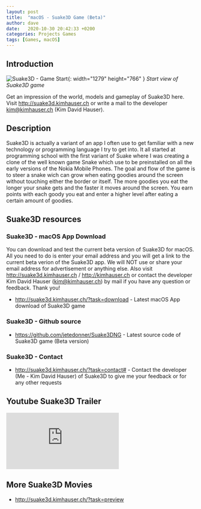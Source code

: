 ```yaml
---
layout: post
title:  "macOS - Suake3D Game (Beta)"
author: dave
date:   2020-10-30 20:42:33 +0200
categories: Projects Games
tags: [Games, macOS]
---
```


## Introduction
![Suake3D - Game Start](../../assets/img/projects/suake3d/StartPositionFirst_sm_2.jpg){: width="1279" height="766" }
_Start view of Suake3D game_

Get an impression of the world, models and gameplay of Suake3D here. Visit <http://suake3d.kimhauser.ch> or write a mail to the developer <kim@kimhauser.ch> (Kim David Hauser).

## Description
Suake3D is actually a variant of an app I often use to get familiar with a new technology or programming language I try to get into. It all started at programming school with the first variant of Suake where I was creating a clone of the well known game Snake which use to be preinstalled on all the early versions of the Nokia Mobile Phones. The goal and flow of the game is to steer a snake wich can grow when eating goodies around the screen without touching either the border or itself. The more goodies you eat the longer your snake gets and the faster it moves around the screen. You earn points with each goody you eat and enter a higher level after eating a certain amount of goodies.

## Suake3D resources
### Suake3D - macOS App Download
You can download and test the current beta version of Suake3D for macOS. All you need to do is enter your email address and you will get a link to the current beta verion of the Suake3D app.
We will NOT use or share your email address for advertisement or anything else.
Also visit <http://suake3d.kimhauser.ch> / <http://kimhauser.ch> or contact the developer Kim David Hauser (<kim@kimhauser.ch>) by mail if you have any question or feedback. Thank you!
- <http://suake3d.kimhauser.ch/?task=download> - Latest macOS App download of Suake3D game

### Suake3D - Github source
- <https://github.com/jetedonner/Suake3DNG> - Latest source code of Suake3D game (Beta version)

### Suake3D - Contact
- <http://suake3d.kimhauser.ch/?task=contact#> - Contact the developer (Me - Kim David Hauser) of Suake3D to give me your feedback or for any other requests

## Youtube Suake3D Trailer
<div class="container-responsive-iframe">
  <iframe class="responsive-iframe" src="https://www.youtube.com/embed/OMtgrZbgNt8" title="Youtube Suake3D Trailer" frameborder="0" allow="accelerometer; autoplay; clipboard-write; encrypted-media; gyroscope; picture-in-picture" allowfullscreen></iframe>
</div>

## More Suake3D Movies
- <http://suake3d.kimhauser.ch/?task=preview>

<!--
## Source code download
- <https://github.com/jetedonner/PlayerStartPlugin> - Plugin Source
- <https://github.com/jetedonner/UE4_PlayerStartDemo> - Demo Source (UE4)
- <https://github.com/jetedonner/UE5_PlayerStartDemo> - Demo Source (UE5)


`YEAR-MONTH-DAY-title.MARKUP`

Where `YEAR` is a four-digit number, `MONTH` and `DAY` are both two-digit numbers, and `MARKUP` is the file extension representing the format used in the file. After that, include the necessary front matter. Take a look at the source for this post to get an idea about how it works.

Jekyll also offers powerful support for code snippets:

{% highlight ruby %}
def print_hi(name)
  puts "Hi, #{name}"
end
print_hi('Tom')
#=> prints 'Hi, Tom' to STDOUT.
{% endhighlight %}

Check out the [Jekyll docs][jekyll-docs] for more info on how to get the most out of Jekyll. File all bugs/feature requests at [Jekyll’s GitHub repo][jekyll-gh]. If you have questions, you can ask them on [Jekyll Talk][jekyll-talk].

[jekyll-docs]: https://jekyllrb.com/docs/home
[jekyll-gh]:   https://github.com/jekyll/jekyll
[jekyll-talk]: https://talk.jekyllrb.com/
-->
